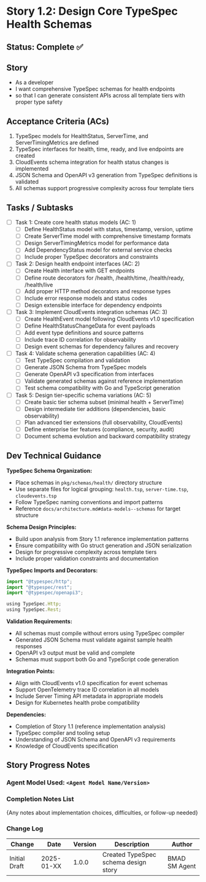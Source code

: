 # Story 1.2: Design Core TypeSpec Health Schemas

## Status: Complete ✅

## Story

- As a developer
- I want comprehensive TypeSpec schemas for health endpoints
- so that I can generate consistent APIs across all template tiers with proper type safety

## Acceptance Criteria (ACs)

1. TypeSpec models for HealthStatus, ServerTime, and ServerTimingMetrics are defined
2. TypeSpec interfaces for health, time, ready, and live endpoints are created
3. CloudEvents schema integration for health status changes is implemented
4. JSON Schema and OpenAPI v3 generation from TypeSpec definitions is validated
5. All schemas support progressive complexity across four template tiers

## Tasks / Subtasks

- [ ] Task 1: Create core health status models (AC: 1)
  - [ ] Define HealthStatus model with status, timestamp, version, uptime
  - [ ] Create ServerTime model with comprehensive timestamp formats
  - [ ] Design ServerTimingMetrics model for performance data
  - [ ] Add DependencyStatus model for external service checks
  - [ ] Include proper TypeSpec decorators and constraints

- [ ] Task 2: Design health endpoint interfaces (AC: 2)
  - [ ] Create Health interface with GET endpoints
  - [ ] Define route decorators for /health, /health/time, /health/ready, /health/live
  - [ ] Add proper HTTP method decorators and response types
  - [ ] Include error response models and status codes
  - [ ] Design extensible interface for dependency endpoints

- [ ] Task 3: Implement CloudEvents integration schemas (AC: 3)
  - [ ] Create HealthEvent model following CloudEvents v1.0 specification
  - [ ] Define HealthStatusChangeData for event payloads
  - [ ] Add event type definitions and source patterns
  - [ ] Include trace ID correlation for observability
  - [ ] Design event schemas for dependency failures and recovery

- [ ] Task 4: Validate schema generation capabilities (AC: 4)
  - [ ] Test TypeSpec compilation and validation
  - [ ] Generate JSON Schema from TypeSpec models
  - [ ] Generate OpenAPI v3 specification from interfaces
  - [ ] Validate generated schemas against reference implementation
  - [ ] Test schema compatibility with Go and TypeScript generation

- [ ] Task 5: Design tier-specific schema variations (AC: 5)
  - [ ] Create basic tier schema subset (minimal health + ServerTime)
  - [ ] Design intermediate tier additions (dependencies, basic observability)
  - [ ] Plan advanced tier extensions (full observability, CloudEvents)
  - [ ] Define enterprise tier features (compliance, security, audit)
  - [ ] Document schema evolution and backward compatibility strategy

## Dev Technical Guidance

**TypeSpec Schema Organization:**
- Place schemas in `pkg/schemas/health/` directory structure
- Use separate files for logical grouping: `health.tsp`, `server-time.tsp`, `cloudevents.tsp`
- Follow TypeSpec naming conventions and import patterns
- Reference `docs/architecture.md#data-models--schemas` for target structure

**Schema Design Principles:**
- Build upon analysis from Story 1.1 reference implementation patterns
- Ensure compatibility with Go struct generation and JSON serialization
- Design for progressive complexity across template tiers
- Include proper validation constraints and documentation

**TypeSpec Imports and Decorators:**
```typescript
import "@typespec/http";
import "@typespec/rest";
import "@typespec/openapi3";

using TypeSpec.Http;
using TypeSpec.Rest;
```

**Validation Requirements:**
- All schemas must compile without errors using TypeSpec compiler
- Generated JSON Schema must validate against sample health responses
- OpenAPI v3 output must be valid and complete
- Schemas must support both Go and TypeScript code generation

**Integration Points:**
- Align with CloudEvents v1.0 specification for event schemas
- Support OpenTelemetry trace ID correlation in all models
- Include Server Timing API metadata in appropriate models
- Design for Kubernetes health probe compatibility

**Dependencies:**
- Completion of Story 1.1 (reference implementation analysis)
- TypeSpec compiler and tooling setup
- Understanding of JSON Schema and OpenAPI v3 requirements
- Knowledge of CloudEvents specification

## Story Progress Notes

### Agent Model Used: `<Agent Model Name/Version>`

### Completion Notes List

{Any notes about implementation choices, difficulties, or follow-up needed}

### Change Log

| Change | Date | Version | Description | Author |
| ------ | ---- | ------- | ----------- | ------ |
| Initial Draft | 2025-01-XX | 1.0.0 | Created TypeSpec schema design story | BMAD SM Agent |
